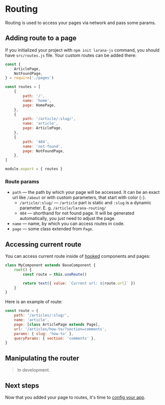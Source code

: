 # Routing

Routing is used to access your pages via network and pass some params.

## Adding route to a page

If you initialized your project with `npm init larana-js` command, you should have `src/routes.js` file. Your custom routes can be added there:

```js
const {
	ArticlePage,
	NotFoundPage,
} = require('./pages')

const routes = [
	{
		path: '/',
		name: 'home',
		page: HomePage,
	},
	{
		path: '/article/:slug/',
		name: 'article',
		page: ArticlePage,
	},
	{
		path: '404',
		name: 'not-found',
		page: NotFoundPage,
	},
]

module.export = { routes }

```

### Route params

- `path` — the path by which your page will be accessed. It can be an exact url like `/about` or with custom parameters, that start with color (`:`).
	- `/article/:slug/` — `/article` part is static and `:slug` is a dynamic parameter. E. g. `/article/larana-routing/`
	- `404` — shorthand for not found page. It will be generated automatically, you just need to adjust the page.
- `name` — name, by which you can access routes in code.
- `page` — some class extended from `Page`.

## Accessing current route

You can access current route inside of [hooked](./hooks.md) components and pages:

```js
class MyComponent extends BaseComponent {
	root() {
		const route = this.useRoute()

		return text({ value: `Current url: ${route.url}` })
	}
}
```

Here is an example of route:

```js
const route = {
	path: '/articles/:slug/',
	name: 'article',
	page: [class ArticlePage extends Page],
	url: '/articles/how-to/?section=comments',
	params: { slug: 'how-to' },
	queryParams: { section: 'comments' },
}
```

## Manipulating the router

> In development.

## Next steps

Now that you added your page to routes, it's time to [config your app](./config.md).
